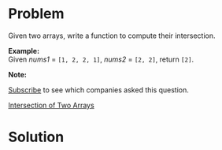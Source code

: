 
# Problem

Given two arrays, write a function to compute their intersection.

**Example:**  
Given _nums1_ = `[1, 2, 2, 1]`, _nums2_ = `[2, 2]`, return `[2]`.

**Note:**  

[Subscribe](/subscribe/) to see which companies asked this question.



[Intersection of Two Arrays](https://leetcode.com/problems/intersection-of-two-arrays)

# Solution



